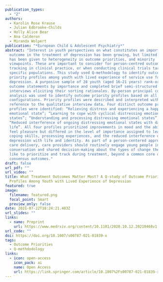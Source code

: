 ```yaml
---
publication_types:
  - "2"
authors:
  - Karolin Rose Krause
  - Julian Edbrooke-Childs
  - Holly Alice Bear
  - Ana Calderon
  - Miranda Wolpert
publication: "*European Child & Adolescent Psychiatry*"
abstract: "Interest in youth perspectives on what constitutes an important
  outcome in the treatment of depression has been growing, but limited attention
  has been given to heterogeneity in outcome priorities, and minority
  viewpoints. These are important to consider for person-centred outcome
  tracking in clinical practice, or when conducting clinical trials targeting
  specific populations. This study used Q-methodology to identify outcome
  priority profiles among youth with lived experience of service use for
  depression. A purposive sample of 28 youth (aged 16–21 years) rank-ordered 35
  outcome statements by importance and completed brief semi-structured
  interviews eliciting their sorting rationales. By-person principal component
  analysis was used to identify outcome priority profiles based on all Q-sort
  configurations. Priority profiles were described and interpreted with
  reference to the qualitative interview data. Four distinct outcome priority
  profiles were identified: “Relieving distress and experiencing a happier
  emotional state”; “Learning to cope with cyclical distressing emotional
  states”; “Understanding and processing distressing emotional states”; and
  “Reduced interference of ongoing distressing emotional states with daily
  life”. All four profiles prioritized improvements in mood and the ability to
  feel pleasure but differed in the level of importance assigned to learning
  coping skills, processing experiences, and the reduced interference of
  depression with life and identity. As part of a person-centered approach to
  care delivery, care providers should routinely engage young people in
  conversation and shared decision-making about the types of change they would
  like to prioritize and track during treatment, beyond a common core of
  consensus outcomes."
draft: false
url_pdf: ""
url_video: ""
title: What Treatment Outcomes Matter Most? A Q-study of Outcome Priority
  Profiles Among Youth with Lived Experience of Depression
featured: true
image:
  filename: featured.png
  focal_point: Smart
  preview_only: false
date: 2021-07-22T18:24:21.403Z
url_slides: ""
links:
  - name: Preprint
    url: https://www.medrxiv.org/content/10.1101/2020.10.12.20210468v1
url_code: ""
doi: https://doi.org/10.1007/s00787-021-01839-x
tags:
  - Outcome Priorities
  - Q-methdodology
links:
  - icon: open-access
    icon_pack: ai
    name: Open Access
    url: https://link.springer.com/article/10.1007%2Fs00787-021-01839-x
---
```

